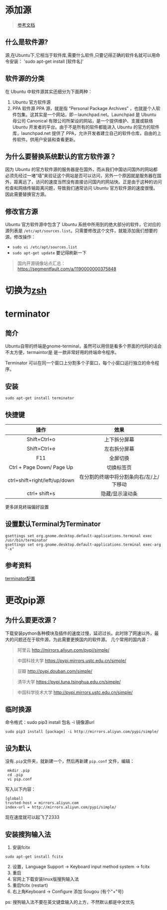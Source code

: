 # 添加源

> [参考文档](https://www.jianshu.com/p/57a91bc0c594)

## 什么是软件源?
源,在Ubuntu下,它相当于软件库,需要什么软件,只要记得正确的软件名就可以用命令安装：
'sudo apt-get install [软件名]'

## 软件源的分类
在 Ubuntu 中软件源其实还细分为下面两种：

1. Ubuntu 官方软件源
2. PPA 软件源
	PPA 源，就是指 “Personal Package Archives” ，也就是个人软件包集。这其实是一个网站，即－launchpad.net。Launchpad 是 Ubuntu 母公司 Canonical 有限公司所架设的网站，是一个提供维护、支援或联络 Ubuntu 开发者的平台。由于不是所有的软件都能进入 Ubuntu 的官方的软件库，launchpad.net 提供了 PPA，允许开发者建立自己的软件仓库，自由的上传软件。供用户安装和查看更新。


## 为什么要替换系统默认的官方软件源？
因为 Ubuntu 的官方软件源的服务器是在国外，而从我们中国访问国外的网站都必须先经过一堵“墙”来验证这个网站是否可以访问，另外一个原因就是服务器在国外，距离远了，访问的速度当然没有直接访问国内的网站快。正是由于这种的访问检查和网络传输距离问题，导致我们通常访问 Ubuntu 官方软件源的速度很慢。因此需要替换官方源。


## 修改官方源
Ubuntu 官方软件源中包含了 Ubuntu 系统中所用到的绝大部分的软件，它对应的源列表是 `/etc/apt/sources.list`。只需要修改这个文件，就能添加我们想要的源。修改操作：
+ `sudo vi /etc/apt/sources.list`
+ `sudo apt-get update` 要记得刷新一下

> 国内开源镜像站点汇总：https://segmentfault.com/a/1190000000375848


# 切换为[zsh](https://github.com/Shadowmaple/something_for_ubuntu/blob/master/zsh.md)


# terminator

## 简介
Ubuntu自带的终端是gnome-terminal，虽然可以用但是看多个界面的代码的话会不太方便，termaintor是
是一款非常好用的终端命令程序。

Terminator 可以在同一个窗口上分割多个子窗口，每个小窗口运行独立的命令程序。

## 安装

    sudo apt-get install terminator

## 快捷键
| 操作 | 效果 |
| :---: | :---: |
| Shift+Ctrl+o |上下拆分屏幕|
| Shift+Ctrl+e |左右拆分屏幕|
| F11 |全屏切换|
| Ctrl + Page Down/ Page Up |切换标签页|
| ctrl+shift+right/left/up/down |  在分割的终端中将分割条向右/左/上/下移动 |
| ctrl+ shift+s |  隐藏/显示滚动条|

更多詳見終端偏好設置


## 设置默认Terminal为Terminator

    gsettings set org.gnome.desktop.default-applications.terminal exec   /usr/bin/terminator
    gsettings set org.gnome.desktop.default-applications.terminal exec-arg "-x"

## 参考资料
[terminator配置](https://www.jianshu.com/p/cee2de32ca28)


# 更改pip源
## 为什么要更改源？
下载安装python各种模块及插件的速度过慢，延迟过长。此时除了网速以外，最大的问题还在于软件源。为此需要更换国内的软件源。
几个常用的国内源：

>阿里云
http://mirrors.aliyun.com/pypi/simple/

>中国科技大学
https://pypi.mirrors.ustc.edu.cn/simple/

>豆瓣
http://pypi.douban.com/simple/

>清华大学
https://pypi.tuna.tsinghua.edu.cn/simple/

>中国科学技术大学
http://pypi.mirrors.ustc.edu.cn/simple/

## 临时换源
命令格式：sudo pip3 install 包名 -i 镜像源url

    sudo pip3 install [package] -i http://mirrors.aliyun.com/pypi/simple/

## 设为默认
没有`.pip`文件夹，就新建一个，然后再新建 `pip.conf` 文件，编辑：

     mkdir .pip
     cd .pip
     vi pip.conf

写入以下内容：

    [global]
    trusted-host = mirrors.aliyun.com
    index-url = http://mirrors.aliyun.com/pypi/simple/

现在速度就可以起飞了2333

## 安装搜狗输入法
1. 安装fcitx
```
sudo apt-get install fcitx
```
2. 设置，Language Support -> Keyboard input method system -> fcitx
3. 重启
4. 官网上下载安装linux版搜狗输入法
5. 重启fcitx (restart)
6. 右上角Keyboard -> Configure 添加 Sougou (有个"+"号)

ps: 搜狗输入法不要在英文键盘输入的上方，不然默认都是中文优先
